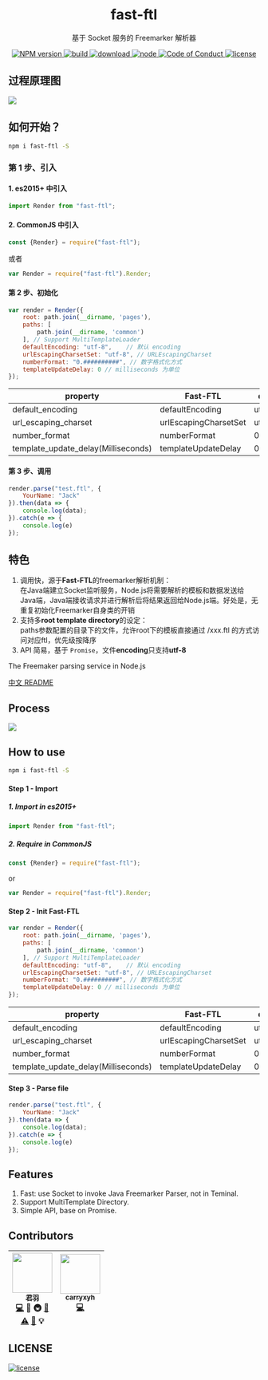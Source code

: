<div align="center">
  <h1>fast-ftl</h1>
  <p>基于 Socket 服务的 Freemarker 解析器</p>
  <a href="https://www.npmjs.com/package/fast-ftl">
    <img src="https://img.shields.io/npm/v/fast-ftl.svg?style=flat-square" alt="NPM version">
  </a>
  <a href="https://travis-ci.org/imhype/fast-ftl">
    <img src="https://travis-ci.org/ImHype/Fast-FTL.svg?branch=master" alt="build">
  </a>
  <!--<a href="https://codecov.io/gh/imhype/fast-ftl">
    <img src="https://img.shields.io/codecov/c/github/imhype/fast-ftl.svg?style=flat-square" alt="build">
  </a>-->
  <a href="https://www.npmjs.com/package/fast-ftl">
    <img src="https://img.shields.io/npm/dm/fast-ftl.svg?style=flat-square" alt="download">
  </a>
  <a href="https://nodejs.org">
    <img src="https://img.shields.io/node/v/fast-ftl.svg?style=flat-square" alt="node">
  </a>
  <a href="https://github.com/imhype/fast-ftl/blob/master/CODE_OF_CONDUCT.md">
    <img src="https://img.shields.io/badge/code%20of-conduct-ff69b4.svg?style=flat-square" alt="Code of Conduct">
  </a>
  <a href="https://github.com/imhype/fast-ftl/blob/master/LICENSE">
    <img src="https://img.shields.io/github/license/imhype/fast-ftl.svg?style=flat-square" alt="license">
  </a>
</div>



## 过程原理图
![](http://note.youdao.com/yws/public/resource/e9a827d44244bc8b89eeb9bb0d3f9c3c/xmlnote/2B03796BC2624CA18FD89F593D67D36F/11721)

## 如何开始？
```bash
npm i fast-ftl -S
```
### 第 1 步、引入 
#### 1. es2015+ 中引入
```javascript
import Render from "fast-ftl";
```

#### 2. CommonJS 中引入
```javascript
const {Render} = require("fast-ftl");
```
或者
```javascript
var Render = require("fast-ftl").Render;
```


#### 第 2 步、初始化
```javascript
var render = Render({
    root: path.join(__dirname, 'pages'), 
    paths: [
        path.join(__dirname, 'common')
    ], // Support MultiTemplateLoader
    defaultEncoding: "utf-8", 	 // 默认 encoding
    urlEscapingCharsetSet: "utf-8", // URLEscapingCharset
    numberFormat: "0.##########", // 数字格式化方式
    templateUpdateDelay: 0 // milliseconds 为单位
});
```

| property | Fast-FTL | defaultValue|
| ------| ------ | ------ |
| default_encoding | defaultEncoding | utf-8 |
| url_escaping_charset | urlEscapingCharsetSet | utf-8 |
| number_format | numberFormat | 0.########## |
| template_update_delay(Milliseconds)| templateUpdateDelay | 0 |


#### 第 3 步、调用
```javascript
render.parse("test.ftl", {
    YourName: "Jack"
}).then(data => {
    console.log(data);
}).catch(e => {
    console.log(e)
});
```

## 特色
1. 调用快，源于**Fast-FTL**的freemarker解析机制：  
	在Java端建立Socket监听服务，Node.js将需要解析的模板和数据发送给Java端，Java端接收请求并进行解析后将结果返回给Node.js端。好处是，无重复初始化Freemarker自身类的开销
2. 支持多**root template directory**的设定：  
	paths参数配置的目录下的文件，允许root下的模板直接通过 /xxx.ftl 的方式访问对应ftl，优先级按降序
3. API 简易，基于 `Promise`，文件**encoding**只支持**utf-8** 




The Freemaker parsing service in Node.js

[中文 README](./README-zh_CN.md)

## Process
![](http://note.youdao.com/yws/public/resource/e9a827d44244bc8b89eeb9bb0d3f9c3c/xmlnote/2B03796BC2624CA18FD89F593D67D36F/11721)

## How to use
```bash
npm i fast-ftl -S
```
#### Step 1 - Import 
##### 1. Import in es2015+
```javascript
import Render from "fast-ftl";
```

##### 2. Require in CommonJS
```javascript
const {Render} = require("fast-ftl");
```
or
```javascript
var Render = require("fast-ftl").Render;
```

#### Step 2 - Init Fast-FTL
```javascript
var render = Render({
    root: path.join(__dirname, 'pages'), 
    paths: [
        path.join(__dirname, 'common')
    ], // Support MultiTemplateLoader
    defaultEncoding: "utf-8", 	 // 默认 encoding
    urlEscapingCharsetSet: "utf-8", // URLEscapingCharset
    numberFormat: "0.##########", // 数字格式化方式
    templateUpdateDelay: 0 // milliseconds 为单位
});
```

| property | Fast-FTL | defaultValue|
| ------| ------ | ------ |
| default_encoding | defaultEncoding | utf-8 |
| url_escaping_charset | urlEscapingCharsetSet | utf-8 |
| number_format | numberFormat | 0.########## |
| template_update_delay(Milliseconds)| templateUpdateDelay | 0 |

#### Step 3 - Parse file
```javascript
render.parse("test.ftl", {
    YourName: "Jack"
}).then(data => {
    console.log(data);
}).catch(e => {
    console.log(e)
});
```
## Features
1. Fast: use Socket to invoke Java Freemarker Parser, not in Teminal.
2. Support MultiTemplate Directory.
3. Simple API, base on Promise.

## Contributors

<!-- ALL-CONTRIBUTORS-LIST:START - Do not remove or modify this section -->
| [<img src="https://avatars3.githubusercontent.com/u/10825163?v=3" width="80px;"/><br /><sub>君羽</sub>](https://github.com/imhype)<br />[💻](https://github.com/imhype/fast-ftl/commits?author=ImHype) 🔌 🚇 [📖](https://github.com/imhype/fast-ftl/commits?author=ImHype)<br> [⚠️](https://github.com/imhype/fast-ftl/commits?author=ImHype) [🐛](https://github.com/imhype/fast-ftl/issues?q=author%3AImHype) 💡 | [<img src="https://avatars0.githubusercontent.com/u/12047600?v=3&s=400" width="80px;"/><br /><sub>carryxyh</sub>](https://github.com/carryxyh)<br />[💻](https://github.com/imhype/fast-ftl/commits/java?author=carryxyh) <br><br> |
| :---: | :---: |
<!-- ALL-CONTRIBUTORS-LIST:END -->
## LICENSE
[![license][license-image]][license-url]

[license-url]: https://github.com/ImHype/Fast-FTL/blob/master/LICENSE
[license-image]: https://img.shields.io/github/license/imhype/Fast-FTL.svg
